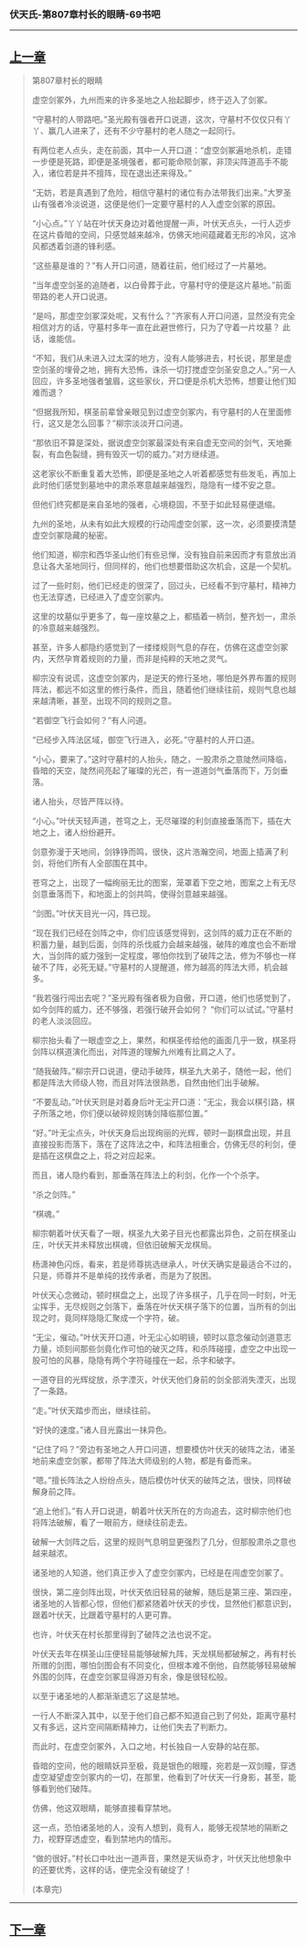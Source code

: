 ### 伏天氏-第807章村长的眼睛-69书吧

--------
[上一章](./8257e9aa1d492b12ad4f4ce297b0df6b.md)
--------


>
>
>
>第807章村长的眼睛
>
>虚空剑冢外，九州而来的许多圣地之人抬起脚步，终于迈入了剑冢。
>
>“守墓村的人带路吧。”圣光殿有强者开口说道，这次，守墓村不仅仅只有丫丫、赢几人进来了，还有不少守墓村的老人随之一起同行。
>
>有两位老人点头，走在前面，其中一人开口道：“虚空剑冢遍地杀机，走错一步便是死路，即便是圣境强者，都可能命陨剑冢，非顶尖阵道高手不能入，诸位若是并不擅阵，现在退出还来得及。”
>
>“无妨，若是真遇到了危险，相信守墓村的诸位有办法带我们出来。”大罗圣山有强者冷淡说道，这便是他们一定要守墓村的人入虚空剑冢的原因。
>
>“小心点。”丫丫站在叶伏天身边对着他提醒一声，叶伏天点头，一行人迈步在这片昏暗的空间，只感觉越来越冷，仿佛天地间蕴藏着无形的冷风，这冷风都透着剑道的锋利感。
>
>“这些墓是谁的？”有人开口问道，随着往前，他们经过了一片墓地。
>
>“当年虚空剑圣的追随者，以白骨葬于此，守墓村守的便是这片墓地。”前面带路的老人开口说道。
>
>“是吗，那虚空剑冢深处呢，又有什么？”齐家有人开口问道，显然没有完全相信对方的话，守墓村多年一直在此避世修行，只为了守着一片坟墓？
>此话，谁能信。
>
>“不知，我们从未进入过太深的地方，没有人能够进去，村长说，那里是虚空剑圣的埋骨之地，拥有大恐怖，诛杀一切打搅虚空剑圣安息之人。”另一人回应，许多圣地强者皱眉，这些家伙，开口便是杀机大恐怖，想要让他们知难而退？
>
>“但据我所知，棋圣前辈曾亲眼见到过虚空剑冢内，有守墓村的人在里面修行，这又是怎么回事？”柳宗淡淡开口问道。
>
>“那依旧不算是深处，据说虚空剑冢最深处有来自虚无空间的剑气，天地撕裂，有血色裂缝，拥有毁灭一切的威力。”对方继续道。
>
>这老家伙不断重复着大恐怖，即便是圣地之人听着都感觉有些发毛，再加上此时他们感觉到墓地中的肃杀寒意越来越强烈，隐隐有一缕不安之意。
>
>但他们终究都是来自圣地的强者，心境稳固，不至于如此轻易便退缩。
>
>九州的圣地，从未有如此大规模的行动闯虚空剑冢，这一次，必须要摸清楚虚空剑冢隐藏的秘密。
>
>他们知道，柳宗和西华圣山他们有些忌惮，没有独自前来因而才有意放出消息让各大圣地同行，但同样的，他们也想要借助这次机会，这是一个契机。
>
>过了一些时刻，他们已经走的很深了，回过头，已经看不到守墓村，精神力也无法穿透，已经进入了虚空剑冢内。
>
>这里的坟墓似乎更多了，每一座坟墓之上，都插着一柄剑，整齐划一，肃杀的冷意越来越强烈。
>
>甚至，许多人都隐约感觉到了一缕缕规则气息的存在，仿佛在这虚空剑冢内，天然孕育着规则的力量，而非是纯粹的天地之灵气。
>
>柳宗没有说谎，这虚空剑冢内，是逆天的修行圣地，哪怕是外界布置的规则阵法，都远不如这里的修行条件，而且，随着他们继续往前，规则气息也越来越清晰，甚至，出现不同的规则之意。
>
>“若御空飞行会如何？”有人问道。
>
>“已经步入阵法区域，御空飞行进入，必死。”守墓村的人开口道。
>
>“小心，要来了。”这时守墓村的人抬头，随之，一股肃杀之意陡然间降临，昏暗的天空，陡然间亮起了璀璨的光芒，有一道道剑气垂落而下，万剑垂落。
>
>诸人抬头，尽皆严阵以待。
>
>“小心。”叶伏天轻声道，苍穹之上，无尽璀璨的利剑直接垂落而下，插在大地之上，诸人纷纷避开。
>
>剑意弥漫于天地间，剑铮铮而鸣，很快，这片浩瀚空间，地面上插满了利剑，将他们所有人全部围在其中。
>
>苍穹之上，出现了一幅绚丽无比的图案，笼罩着下空之地，图案之上有无尽剑意垂落而下，和地面上的剑共鸣，使得剑意越来越强。
>
>“剑图。”叶伏天目光一闪，阵已现。
>
>“现在我们已经在剑阵之中，你们应该感觉得到，这剑阵的威力正在不断的积蓄力量，越到后面，剑阵的杀伐威力会越来越强，破阵的难度也会不断增大，当剑阵的威力强到一定程度，哪怕你找到了破阵之法，修为不够也一样破不了阵，必死无疑。”守墓村的人提醒道，修为越高的阵法大师，机会越多。
>
>“我若强行闯出去呢？”圣光殿有强者极为自傲，开口道，他们也感觉到了，如今剑阵的威力，还不够强，若强行破开会如何？
>“你们可以试试。”守墓村的老人淡淡回应。
>
>柳宗抬头看了一眼虚空之上，果然，和棋圣传给他的画面几乎一致，棋圣将剑阵以棋道演化而出，对阵道的理解九州难有比肩之人了。
>
>“随我破阵。”柳宗开口说道，便动手破阵，棋圣九大弟子，随他一起，他们都是阵法大师级人物，而且对阵法很熟悉，自然由他们出手破解。
>
>“不要乱动。”叶伏天则是对着身后叶无尘开口道：“无尘，我会以棋引路，棋子所落之地，你们便以破碎规则铸剑降临那位置。”
>
>“好。”叶无尘点头，叶伏天身后出现绚丽的光辉，顿时一副棋盘出现，并且直接投影而落下，落在了这阵法之中，和阵法相重合，仿佛无尽的利剑，便是插在这棋盘之上，将之对应起来。
>
>而且，诸人隐约看到，那垂落在阵法上的利剑，化作一个个杀字。
>
>“杀之剑阵。”
>
>“棋魂。”
>
>柳宗朝着叶伏天看了一眼，棋圣九大弟子目光也都露出异色，之前在棋圣山庄，叶伏天并未释放出棋魂，但依旧破解天龙棋局。
>
>杨潇神色闪烁，看来，若是师尊挑选继承人，叶伏天确实是最适合不过的，只是，师尊并不是单纯的找传承者，而是为了脱困。
>
>叶伏天心念微动，顿时棋盘之上，出现了许多棋子，几乎在同一时刻，叶无尘挥手，无尽规则之剑落下，垂落在叶伏天棋子落下的位置，当所有的剑出现之时，竟同样隐隐汇聚成一个字符，破。
>
>“无尘，催动。”叶伏天开口道，叶无尘心如明镜，顿时以意念催动剑道意志力量，顷刻间那些剑竟化作可怕的破灭之阵，和杀阵碰撞，虚空之中出现一股可怕的风暴，隐隐有两个字符碰撞在一起，杀字和破字。
>
>一道夺目的光辉绽放，杀字湮灭，叶伏天他们身前的剑全部消失湮灭，出现了一条路。
>
>“走。”叶伏天踏步而出，继续往前。
>
>“好快的速度。”诸人目光露出一抹异色。
>
>“记住了吗？”旁边有圣地之人开口问道，想要模仿叶伏天的破阵之法，诸圣地前来虚空剑冢，都带了阵法大师级别的人物，都是有备而来。
>
>“嗯。”擅长阵法之人纷纷点头，随后模仿叶伏天的破阵之法，很快，同样破解身前之阵。
>
>“追上他们。”有人开口说道，朝着叶伏天所在的方向追去，这时柳宗他们也将阵法破解，看了一眼前方，继续往前走去。
>
>破解一大剑阵之后，这里的规则气息明显更强烈了几分，但那股肃杀之意也越来越浓。
>
>诸圣地的人知道，他们真正步入了虚空剑冢内，已经是在闯虚空剑冢了。
>
>很快，第二座剑阵出现，叶伏天依旧轻易的破解，随后是第三座、第四座，诸圣地的人皆都心惊，但他们都紧随着叶伏天的步伐，显然他们都意识到，跟着叶伏天，比跟着守墓村的人更可靠。
>
>也许，叶伏天在村长那里得到了破阵之法也说不定。
>
>叶伏天去年在棋圣山庄便轻易能够破解九阵，天龙棋局都破解之，再有村长所赠的剑图，哪怕剑图会有不同变化，但根本难不倒他，自然能够轻易破解外围的剑阵，在虚空剑冢显得游刃有余，像是很轻松般。
>
>以至于诸圣地的人都渐渐遗忘了这是禁地。
>
>一行人不断深入其中，以至于他们自己都不知道自己到了何处，距离守墓村又有多远，这片空间隔断精神力，让他们失去了判断力。
>
>而此时，在虚空剑冢外，入口之地，村长独自一人安静的站在那。
>
>昏暗的空间，他的眼睛妖异至极，竟是银色的眼瞳，宛若是一双剑瞳，穿透虚空凝望虚空剑冢内的一切，在那里，他看到了叶伏天一行身影，甚至，能够看到他们破阵。
>
>仿佛，他这双眼睛，能够直接看穿禁地。
>
>这一点，恐怕诸圣地的人，没有人想到，竟有人，能够无视禁地的隔断之力，视野穿透虚空，看到禁地内的情形。
>
>“做的很好。”村长口中吐出一道声音，果然是天纵奇才，叶伏天比他想象中的还要优秀，这样的话，便完全没有破绽了！
>
>(本章完)
>
>

--------
[下一章](./1babedf71e71343aef5177f2c73d6f77.md)
--------
